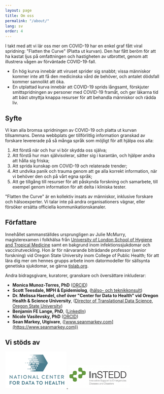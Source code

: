 ```yaml
---
layout: page
title: Om oss
permalink: "/about/"
lang: sv
order: 4
---
```

I takt med att vi lär oss mer om COVID-19 har en enkel graf fått viral spridning: "Flatten the Curve" (Platta ut kurvan). Den har fått beröm för att ha kastat ljus på omfattningen och hastigheten av utbrottet, genom att illustrera vågen av förväntade COVID-19-fall.

- En hög kurva innebär att viruset sprider sig snabbt; vissa människor kommer inte att få den medicinska vård de behöver, och antalet dödsfall kommer sannolikt att öka. 
- En utplattad kurva innebär att COVID-19 sprids långsamt, förskjuter smittspridningen av personer med COVID-19 framåt, och ger läkarna tid att bäst utnyttja knappa resurser för att behandla människor och rädda liv. 

## Syfte 
Vi kan alla bromsa spridningen av COVID-19 och platta ut kurvan tillsammans. Denna webbplats ger tillförlitlig information granskad av forskare levererade på så många språk som möjligt för att hjälpa oss alla: 
1. Att förstå när och hur vi bör skydda oss själva; 
2. Att förstå hur man självisolerar, sätter sig i karantän, och hjälper andra att hålla sig friska; 
3. Att sprida kunskap om COVID-19 och relaterade trender; 
4. Att undvika panik och trauma genom att ge alla korrekt information, när vi behöver den och på vårt egna språk; 
5. Att ge tillgång till resurser för att påskynda forskning och samarbete, till exempel genom information för att delta i kliniska tester. 

"Flatten the Curve" är en kollektiv insats av människor, inklusive forskare och hälsoexperter. Vi talar inte på andra organisationers vägnar, eller försöker ersätta officiella kommunikationskanaler. 

 ## Författare 

Innehållet sammanställdes ursprungligen av Julie McMurry, magisterexamen i folkhälsa från [University of London School of Hygiene and Tropical Medicine](http://lshtm.ac.uk/) samt en bakgrund inom infektionssjukdomar och vaccinutveckling. Hon är för närvarande biträdande professor (senior forskning) vid Oregon State University inom College of Public Health; för att lära dig mer om hennes grupps arbete inom datormodeller för sällsynta genetiska sjukdomar, se gärna [tislab.org](http://tislab.org/). 

Andra bidragsgivare, kuratorer, granskare och översättare inkluderar: 

 - **Monica Munoz-Torres, PhD** ([ORCID](https://orcid.org/0000-0001-8430-6039)) 
 - **Scott Teesdale, MPH & Epidemiolog**, ([hälso- och teknikkonsult](https://www.linkedin.com/in/scottteesdale/)) 
 - **Dr. Melissa Haendel, chef över "Center for Data to Health" vid Oregon Health & Science University**, ([Director of Translational Data Science, Oregon State University](https://tislab.org/)) 
 - **Benjamin FE Lange, PhD**, ([LinkedIn](https://www.linkedin.com/in/dr-benjamin-fe-lange-a609b838)) 
 - **Nicole Vasilevsky, PhD** ([ORCID](https://orcid.org/0000-0001-5208-3432)) 
 - **Sean Markey, Utgivare**, ([www.seanmarkey.com](https://www.seanmarkey.com)) 


 ## Vi stöds av 

 <a href="https://ctsa.ncats.nih.gov/cd2h/" target="_blank"> <img src="/images/logos/CD2H.png" width="200px"/> </a> 
 <a href="https://instedd.org" target="_blank"> <img src="/images/logos/instedd_site_logo.png" width="200px"/> </a> 

